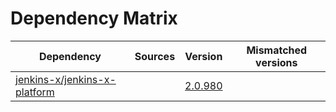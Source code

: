 # Dependency Matrix

Dependency | Sources | Version | Mismatched versions
---------- | ------- | ------- | -------------------
[jenkins-x/jenkins-x-platform](https://github.com/jenkins-x/jenkins-x-platform.git) |  | [2.0.980](https://github.com/jenkins-x/jenkins-x-platform/releases/tag/v2.0.980) | 
